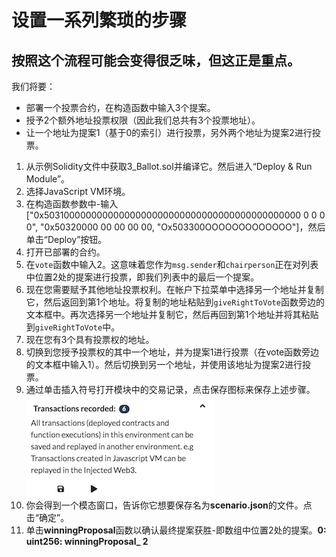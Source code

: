 # 设置一系列繁琐的步骤

## 按照这个流程可能会变得很乏味，但这正是重点。
我们将要：
- 部署一个投票合约，在构造函数中输入3个提案。
- 授予2个额外地址投票权限（因此我们总共有3个投票地址）。
- 让一个地址为提案1（基于0的索引）进行投票，另外两个地址为提案2进行投票。

1. 从示例Solidity文件中获取3_Ballot.sol并编译它。然后进入“Deploy & Run Module”。
2. 选择JavaScript VM环境。
3. 在构造函数参数中-输入["0x50310000000000000000000000000000000000000000000 0 0 0 0", "0x50320000 00 00 00 00, "Ox503300OOOOOOOOOOOOO"]，然后单击“Deploy”按钮。
4. 打开已部署的合约。
5. 在`vote`函数中输入2。这意味着您作为`msg.sender`和`chairperson`正在对列表中位置2处的提案进行投票，即我们列表中的最后一个提案。
6. 现在您需要赋予其他地址投票权利。在帐户下拉菜单中选择另一个地址并复制它，然后返回到第1个地址。将复制的地址粘贴到`giveRightToVote`函数旁边的文本框中。再次选择另一个地址并复制它，然后再回到第1个地址并将其粘贴到`giveRightToVote`中。
7. 现在您有3个具有投票权的地址。
8. 切换到您授予投票权的其中一个地址，并为提案1进行投票（在vote函数旁边的文本框中输入1）。然后切换到另一个地址，并使用该地址为提案2进行投票。
9. 通过单击插入符号打开模块中的交易记录，点击保存图标来保存上述步骤。
![recorder](https://github.com/ethereum/remix-workshops/blob/master/Recorder/2_Record/images/recorder.png?raw=true "recorder")
10. 你会得到一个模态窗口，告诉你它想要保存名为**scenario.json**的文件。点击“确定”。
11. 单击**winningProposal**函数以确认最终提案获胜-即数组中位置2处的提案。**0: uint256: winningProposal_ 2**

